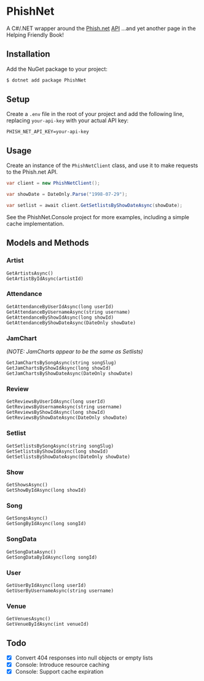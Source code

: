 # PhishNet
A C#/.NET wrapper around the [Phish.net](https://phish.net) [API](https://docs.phish.net/) ...and yet another page in the Helping Friendly Book!

## Installation
Add the NuGet package to your project:
```bash
$ dotnet add package PhishNet
```

## Setup
Create a `.env` file in the root of your project and add the following line, replacing `your-api-key` with your actual API key:
```env
PHISH_NET_API_KEY=your-api-key
```

## Usage
Create an instance of the `PhishNetClient` class, and use it to make requests to the Phish.net API.
```csharp
var client = new PhishNetClient();

var showDate = DateOnly.Parse("1998-07-29");

var setlist = await client.GetSetlistsByShowDateAsync(showDate);
```

See the PhishNet.Console project for more examples, including a simple cache implementation.

## Models and Methods

### Artist
    GetArtistsAsync()
    GetArtistByIdAsync(artistId)

### Attendance
    GetAttendanceByUserIdAsync(long userId)
    GetAttendanceByUsernameAsync(string username)
    GetAttendanceByShowIdAsync(long showId)
    GetAttendanceByShowDateAsync(DateOnly showDate)

### JamChart
_(NOTE: JamCharts appear to be the same as Setlists)_

    GetJamChartsBySongAsync(string songSlug)
    GetJamChartsByShowIdAsync(long showId)
    GetJamChartsByShowDateAsync(DateOnly showDate)

### Review
    GetReviewsByUserIdAsync(long userId)
    GetReviewsByUsernameAsync(string username)
    GetReviewsByShowIdAsync(long showId)
    GetReviewsByShowDateAsync(DateOnly showDate)

### Setlist
    GetSetlistsBySongAsync(string songSlug)
    GetSetlistsByShowIdAsync(long showId)
    GetSetlistsByShowDateAsync(DateOnly showDate)

### Show
    GetShowsAsync()
    GetShowByIdAsync(long showId)

### Song
    GetSongsAsync()
    GetSongByIdAsync(long songId)

### SongData
    GetSongDataAsync()
    GetSongDataByIdAsync(long songId)

### User
    GetUserByIdAsync(long userId)
    GetUserByUsernameAsync(string username)

### Venue
    GetVenuesAsync()
    GetVenueByIdAsync(int venueId)


## Todo
- [x] Convert 404 responses into null objects or empty lists
- [x] Console: Introduce resource caching
- [x] Console: Support cache expiration